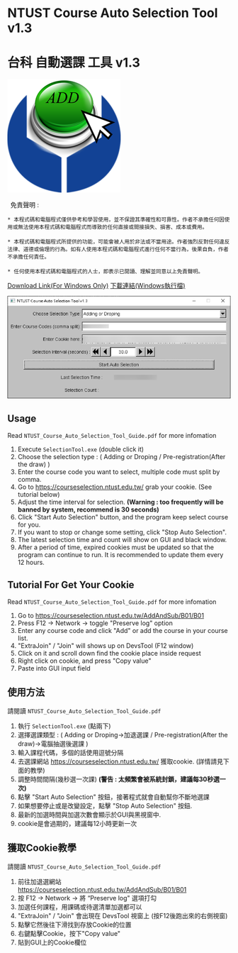 # NTUST Course Auto Selection Tool v1.3
# 台科 自動選課 工具 v1.3

![image](./imgs/logo.png)

&ensp;免責聲明 :
```
* 本程式碼和電腦程式僅供參考和學習使用，並不保證其準確性和可靠性。作者不承擔任何因使用或無法使用本程式碼和電腦程式而導致的任何直接或間接損失、損害、成本或費用。

* 本程式碼和電腦程式所提供的功能，可能會被人用於非法或不當用途。作者強烈反對任何違反法律、道德或倫理的行為。如有人使用本程式碼和電腦程式進行任何不當行為，後果自負，作者不承擔任何責任。

* 任何使用本程式碼和電腦程式的人士，即表示已閱讀、理解並同意以上免責聲明。
```
[Download Link(For Windows Only)](https://github.com/NTUST-Student/NTUST-Course-Auto-Selection-Tool/releases/tag/v1.3)
[下載連結(Windows執行檔)](https://github.com/NTUST-Student/NTUST-Course-Auto-Selection-Tool/releases/tag/v1.3)

![image](./imgs/screenshot.png)

## Usage 
 Read `NTUST_Course_Auto_Selection_Tool_Guide.pdf` for more infomation
1.	Execute `SelectionTool.exe` (double click it)
2.	Choose the selection type : ( Adding or Droping / Pre-registration(After the draw) )
3.	Enter the course code you want to select, multiple code must split by comma.
4.	Go to https://courseselection.ntust.edu.tw/ grab your cookie. (See tutorial below)
5.	Adjust the time interval for selection. **(Warning : too frequently will be banned by system, recommend is 30 seconds)**
6.	Click "Start Auto Selection" button, and the program keep select course for you.
7.	If you want to stop or change some setting, click "Stop Auto Selection".
8.	The latest selection time and count will show on GUI and black window.
9.	After a period of time, expired cookies must be updated so that the program can continue to run. It is recommended to update them every 12 hours.

## Tutorial For Get Your Cookie
 Read `NTUST_Course_Auto_Selection_Tool_Guide.pdf` for more infomation
1.	Go to https://courseselection.ntust.edu.tw/AddAndSub/B01/B01
2.	Press F12 -> Network -> toggle "Preserve log" option
3.	Enter any course code and click "Add" or add the course in your course list.
4.	"ExtraJoin" / "Join" will shows up on DevsTool (F12 window)
5.	Click on it and scroll down find the cookie place inside request
6.	Right click on cookie, and press "Copy value"
7.	Paste into GUI input field

## 使用方法
 請閱讀 `NTUST_Course_Auto_Selection_Tool_Guide.pdf`
1.	執行 `SelectionTool.exe` (點兩下)
2.	選擇選課類型 : ( Adding or Droping->加退選課 / Pre-registration(After the draw)->電腦抽選後選課 )
3.	輸入課程代碼，多個的話使用逗號分隔
4.	去選課網站 https://courseselection.ntust.edu.tw/ 獲取cookie. (詳情請見下面的教學)
5.	調整時間間隔(幾秒選一次課) **(警告 : 太頻繁會被系統封鎖，建議每30秒選一次)**
6.	點擊 "Start Auto Selection" 按鈕，接著程式就會自動幫你不斷地選課
7.	如果想要停止或是改變設定，點擊 "Stop Auto Selection" 按鈕.
8.	最新的加選時間與加選次數會顯示於GUI與黑視窗中.
9.	cookie是會過期的，建議每12小時更新一次

## 獲取Cookie教學
 請閱讀 `NTUST_Course_Auto_Selection_Tool_Guide.pdf`
1.	前往加退選網站 https://courseselection.ntust.edu.tw/AddAndSub/B01/B01
2.	按 F12 -> Network -> 將 “Preserve log" 選項打勾
3.	加選任何課程，用課碼或待選清單加選都可以
4.	"ExtraJoin" / "Join" 會出現在 DevsTool 視窗上 (按F12後跑出來的右側視窗)
5.	點擊它然後往下滑找到存放Cookie的位置
6.	右鍵點擊Cookie，按下"Copy value"
7.	貼到GUI上的Cookie欄位
